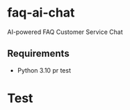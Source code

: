 # faq-ai-chat

AI-powered FAQ Customer Service Chat

## Requirements

- Python 3.10 pr test

# Test
